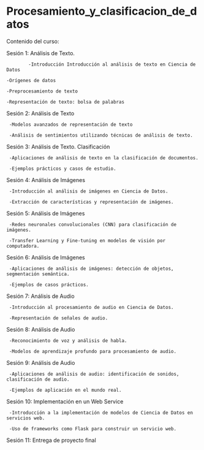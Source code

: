 # Procesamiento_y_clasificacion_de_datos
Contenido del curso:

Sesión 1: Análisis de Texto.

            -Introducción Introducción al análisis de texto en Ciencia de Datos 
    
    -Orígenes de datos 
    
    -Preprocesamiento de texto 
    
    -Representación de texto: bolsa de palabras 
 
Sesión 2: Análisis de Texto 

     -Modelos avanzados de representación de texto 
     
     -Análisis de sentimientos utilizando técnicas de análisis de texto. 
 
Sesión 3: Análisis de Texto. Clasificación 

     -Aplicaciones de análisis de texto en la clasificación de documentos. 
     
     -Ejemplos prácticos y casos de estudio. 
 
Sesión 4: Análisis de Imágenes 

     -Introducción al análisis de imágenes en Ciencia de Datos. 
     
     -Extracción de características y representación de imágenes. 
 
Sesión 5: Análisis de Imágenes

     -Redes neuronales convolucionales (CNN) para clasificación de imágenes. 
     
     -Transfer Learning y Fine-tuning en modelos de visión por computadora. 
 
Sesión 6: Análisis de Imágenes 

     -Aplicaciones de análisis de imágenes: detección de objetos, segmentación semántica. 
     
     -Ejemplos de casos prácticos. 
 
Sesión 7: Análisis de Audio 

     -Introducción al procesamiento de audio en Ciencia de Datos. 
     
     -Representación de señales de audio. 
 
Sesión 8: Análisis de Audio 

     -Reconocimiento de voz y análisis de habla. 
     
     -Modelos de aprendizaje profundo para procesamiento de audio. 
 
Sesión 9: Análisis de Audio 

     -Aplicaciones de análisis de audio: identificación de sonidos, clasificación de audio. 
     
     -Ejemplos de aplicación en el mundo real. 
 
Sesión 10: Implementación en un Web Service 

     -Introducción a la implementación de modelos de Ciencia de Datos en servicios web. 
     
     -Uso de frameworks como Flask para construir un servicio web. 
 
Sesión 11: Entrega de proyecto final
